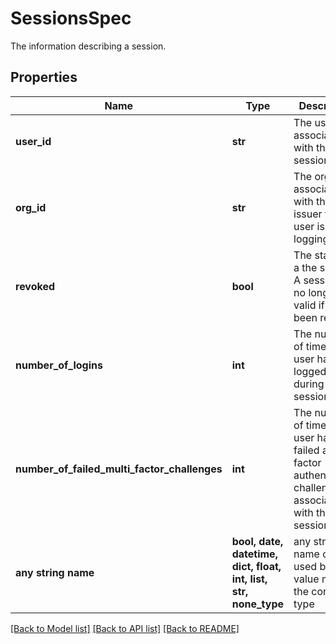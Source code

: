 # SessionsSpec

The information describing a session.

## Properties
Name | Type | Description | Notes
------------ | ------------- | ------------- | -------------
**user_id** | **str** | The user id associated with the session | 
**org_id** | **str** | The org id associated with the issuer the user is logging into | 
**revoked** | **bool** | The status of a the session. A session is no longer valid if it has been revoked. | [optional] 
**number_of_logins** | **int** | The number of times a user has logged in during this session | [optional] 
**number_of_failed_multi_factor_challenges** | **int** | The number of times a user has failed a multi-factor authentication challenge associated with this session | [optional] 
**any string name** | **bool, date, datetime, dict, float, int, list, str, none_type** | any string name can be used but the value must be the correct type | [optional]

[[Back to Model list]](../README.md#documentation-for-models) [[Back to API list]](../README.md#documentation-for-api-endpoints) [[Back to README]](../README.md)


